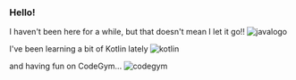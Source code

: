 ### Hello! 

I haven't been here for a while, but that doesn't mean I let it go!!
![javalogo](https://www.eventstore.com/hubfs/java-logo.svg)

I've been learning a bit of Kotlin lately
![kotlin](https://www.logo.wine/a/logo/Kotlin_(programming_language)/Kotlin_(programming_language)-Logo.wine.svg)

and having fun on CodeGym...
![codegym](https://codegym.cc/assets/images/site/logo/logo-cg-full.svg)


